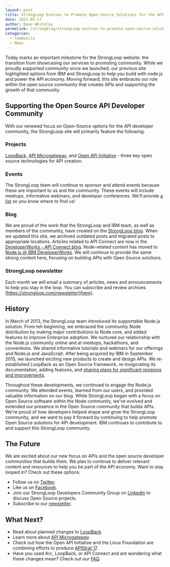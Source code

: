 ```yaml
---
layout: post
title: StrongLoop Evolves to Promote Open-Source Solutions for the API Developer Community
date: 2017-05-17
author: Dave Whiteley
permalink: /strongblog/strongLoop-evolves-to-promote-open-source-solutions-for-the-api-developer-community
categories:
  - Community
  - News
---
```

Today marks an important milestone for the StrongLoop website: the transition from showcasing our services to promoting community. While we proudly supported community since we launched, our previous site highlighted options from IBM and StrongLoop to help you build with node.js and power the API economy. Moving forward, this site embraces our role within the open source community that creates APIs and supporting the growth of that community.

## Supporting the Open Source API Developer Community

With our renewed focus on Open-Source options for the API developer community, the StrongLoop site will primarily feature the following:

### Projects

[LoopBack](http://loopback.io/), [API Microgateway](https://github.com/strongloop/microgateway), and [Open API Initiative](https://www.openapis.org/) - three key open source technologies for API creation. 

### Events

The StrongLoop team will continue to sponsor and attend events because these are important to us and the community. These events will include meetups, informative webinars, and developer conferences. We'll provide [a list](https://strongloop.com/events) so you know where to find us!

### Blog

We are proud of the work that the StrongLoop and IBM team, as well as members of the community, have created on the [StrongLoop blog](/strongblog). When we updated this site, we archived outdated posts and migrated posts to appropriate locations. Articles related to API Connect are now in the [DeveloperWorks - API Connect blog](https://developer.ibm.com/apiconnect/blog/). Node-related content has moved to [Node.js @ IBM DeveloperWorks](https://developer.ibm.com/node/blogs/). We will continue to provide the same strong content here, focusing on building APIs with Open Source solutions.

### StrongLoop newsletter

Each month we will email a summary of articles, news and announcements to help you stay in the loop. You can subscribe and review archives [https://strongloop.com/newsletter](here).

## History

In March of 2013, the StrongLoop team introduced its supportable Node.js solution. From teh beginning, we embraced the community Node distribution by making major contributions to Node core, and added features to improve Enterprise adoption. We nurtured our relationship with the Node.js community online and at meetups, hackathons, and conventions. We shared informative tutorials and webinars for our offerings and Node.js and JavaScript. After being acquired by IBM in September 2015, we launched exciting new products to create and design APIs. We re-established LoopBack as an Open Source framework, re-invigorating its documentation, adding features, and [sharing plans for significant revisions and improvements](https://strongloop.com/strongblog/announcing-loopback-next/). 

Throughout these developments, we continued to engage the Node.js community. We attended events, learned from our users, and provided valuable information on our blog. While StrongLoop began with a focus on Open Source software within the Node community, we've evolved  and extended our presence in the Open Source community that builds APIs. We're proud of how developers helped shape and grow the StrongLoop community, and we want to pay it forward by continuing to help promote Open Source solutions for API development. IBM continues to contribute to and support this StrongLoop community. 

## The Future

We are excited about our new focus on APIs and the open source developer communities that builds them. We plan to continue to deliver relevant content and resources to help you be part of the API economy. Want to stay looped in? Check out these options:

- Follow us on [Twitter](https://twitter.com/StrongLoop).
- Like us on [Facebook](https://www.facebook.com/strongloop/).
- Join our StrongLoop Developers Community Group on [LinkedIn](https://www.linkedin.com/groups/5046525) to discuss Open Source projects.
- Subscribe to our [newsletter](https://strongloop.com/newsletter).

## What Next?

- Read about planned changes to [LoopBack](https://strongloop.com/strongblog/announcing-loopback-next/).
- Learn more about [API Microgateway](https://strongloop.com/strongblog/introducing-api-microgateway-programmable-open-source-gateway-apis/).
- Check out how the Open API Initiative and the Linux Foundation are combining efforts to produce [APIStrat 17](https://www.openapis.org/blog/2017/04/13/the-open-api-initiative-and-the-linux-foundation-to-produce-apistrat-17).
- Have you used Arc, LoopBack, or API Connect and are wondering what these changes mean? Check out our [FAQ](https://strongloop.com/faq).
